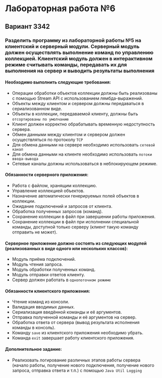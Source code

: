 # Лабораторная работа №6
## Вариант 3342

### Разделить программу из лабораторной работы №5 на клиентский и серверный модули. Серверный модуль должен осуществлять выполнение команд по управлению коллекцией. Клиентский модуль должен в интерактивном режиме считывать команды, передавать их для выполнения на сервер и выводить результаты выполнения
  #### Необходимо выполнить следующие требования:

  - Операции обработки объектов коллекции должны быть реализованы с помощью Stream API с использованием лямбда-выражений.
  - Объекты между клиентом и сервером должны передаваться в сериализованном виде.
  - Объекты в коллекции, передаваемой клиенту, должны быть `отсортированы по умолчанию`
  - Клиент должен корректно обрабатывать временную недоступность сервера.
  - Обмен данными между клиентом и сервером должен осуществляться по протоколу `TCP`
  - Для обмена данными на сервере необходимо использовать `сетевой канал`
  - Для обмена данными на клиенте необходимо использовать `потоки ввода-вывода`
  - Сетевые каналы должны использоваться в неблокирующем режиме.
  
  #### Обязанности серверного приложения:
  - Работа с файлом, хранящим коллекцию.
  -  Управление коллекцией объектов.
  - Назначение автоматически генерируемых полей объектов в коллекции.
  - Ожидание подключений и запросов от клиента.
  - Обработка полученных запросов (команд).
  - Сохранение коллекции в файл при завершении работы приложения.
  - Сохранение коллекции в файл при исполнении специальной команды, доступной только серверу (клиент такую команду отправить не может).


  #### Серверное приложение должно состоять из следующих модулей (реализованных в виде одного или нескольких классов):
  - Модуль приёма подключений.
  - Модуль чтения запроса.
  - Модуль обработки полученных команд.
  - Модуль отправки ответов клиенту.
  - Сервер должен работать в `однопоточном режиме`

  #### Обязанности клиентского приложения:  
  - Чтение команд из консоли.
  - Валидация вводимых данных.
  - Сериализация введённой команды и её аргументов.
  - Отправка полученной команды и её аргументов на сервер.
  - Обработка ответа от сервера (вывод результата исполнения команды в консоль).
  - Команду `save` из клиентского приложения необходимо убрать.
  - Команда `exit` завершает работу клиентского приложения.

  #### Дополнительное задание:
 - Реализовать логирование различных этапов работы сервера (начало работы, получение нового подключения, получение нового запроса, отправка ответа и т.п.) с помощью `Java Util Logging`

